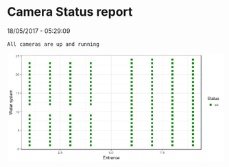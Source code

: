 Camera Status report
================
18/05/2017 - 05:29:09

    All cameras are up and running

![](camreport_files/figure-markdown_github/unnamed-chunk-2-1.png)
